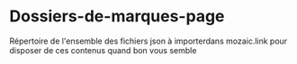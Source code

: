 # Dossiers-de-marques-page
Répertoire de l'ensemble des fichiers json à importerdans mozaic.link pour disposer de ces contenus quand bon vous semble
